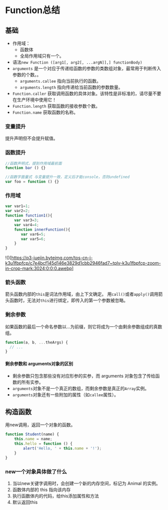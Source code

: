 # Function总结

## 基础

* 作用域：
  * 函数体
  * 全局作用域只有一个。
* 语法`new Function ([arg1[, arg2[, ...argN]],] functionBody)`
* `arguments` 是一个对应于传递给函数的参数的类数组对象，最常用于判断传入参数的个数。。
  * `arguments.callee` 指向当前执行的函数。
  * `arguments.length` 指向传递给当前函数的参数数量。
* `Function.caller` 获取调用函数的具体对象。该特性是非标准的，请尽量不要在生产环境中使用它！
* `Function.length` 获取函数的接收参数个数。
* `Function.name` 获取函数的名称。

### 变量提升

提升声明但不会提升赋值。

### 函数提升

```javascript
//函数声明式，提到作用域最前面
function bar () {}

//函数字面量式 与变量提升一致，定义后才能console，否则undefined
var foo = function () {}
```
### 作用域
```js
var var1=1;
var var2=2;
function function1(){
    var var3=3;
    var var4=4;   
    function innerFunction(){
       var var6=5;
       var var5=6; 
    }
}
```
!()[https://p3-juejin.byteimg.com/tos-cn-i-k3u1fbpfcp/c7e4bcf145d146e3829d1cbb2946fad7~tplv-k3u1fbpfcp-zoom-in-crop-mark:3024:0:0:0.awebp]

### 箭头函数

箭头函数内部的`this`是词法作用域，由上下文确定。 用`call()`或者`apply()`调用箭头函数时，无法对`this`进行绑定，即传入的第一个参数被忽略。

### 剩余参数

如果函数的最后一个命名参数以...为前缀，则它将成为一个由剩余参数组成的真数组。

```javascript
function(a, b, ...theArgs) {
  // ...
}
```

#### **剩余参数和 arguments对象的区别**

* 剩余参数只包含那些没有对应形参的实参，而 arguments 对象包含了传给函数的所有实参。
* `arguments`对象不是一个真正的数组，而剩余参数是真正的`Array`实例。
* `arguments`对象还有一些附加的属性（如`callee`属性）。

## 构造函数

用new调用，返回一个对象的函数。

```javascript
function Student(name) {
    this.name = name;
    this.hello = function () {
        alert('Hello, ' + this.name + '!');
    }
}
```

### new一个对象具体做了什么

1. 当以new关键字调用时，会创建一个新的内存空间，标记为 Animal 的实例。
2. 函数体内部的 this 指向该内存
3. 执行函数体内的代码，给this添加属性和方法
4. 默认返回this

